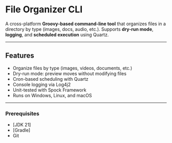 # File Organizer CLI

A cross-platform **Groovy-based command-line tool** that organizes files in a directory by type (images, docs, audio, etc.). Supports **dry-run mode**, **logging**, and **scheduled execution** using Quartz.

---

## Features

- Organize files by type (images, videos, documents, etc.)
- Dry-run mode: preview moves without modifying files
- Cron-based scheduling with Quartz
- Console logging via Log4j2
- Unit-tested with Spock Framework
- Runs on Windows, Linux, and macOS

---

### Prerequisites

- [JDK 21]
- [Gradle]
- Git

